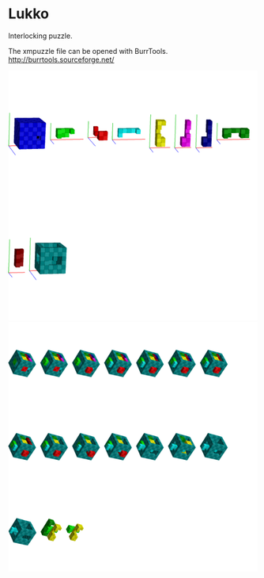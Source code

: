 # Lukko
Interlocking puzzle.

The xmpuzzle file can be opened with BurrTools. http://burrtools.sourceforge.net/

![All pieces](/image2000.png)
![Solution](/image000.png)
